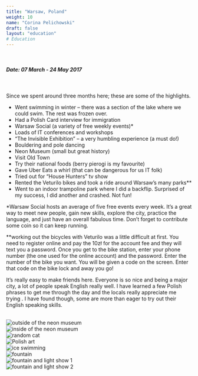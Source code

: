 ```yaml
---
title: "Warsaw, Poland"
weight: 10
name: "Corina Pelichowski"
draft: false
layout: "education"
# Education
---
```

  <br>
  <h5>Date: 07 March - 24 May 2017</h5>
  <br>
   <p>
  Since we spent around three months here; these are some of the highlights.
</p>

<ul>
  <li>Went swimming in winter – there was a section of the lake where we could swim. The rest was frozen over.</li>
  <li>Had a Polish Card interview for immigration</li>
  <li>Warsaw Social (a variety of free weekly events)*</li>
  <li>Loads of IT conferences and workshops</li>
  <li>“The Invisible Exhibition” – a very humbling experience (a must do!)</li>
  <li>Bouldering and pole dancing</li>
  <li>Neon Museum (small but great history)</li>
  <li>Visit Old Town</li>
  <li>Try their national foods (berry pierogi is my favourite)</li>
  <li>Gave Uber Eats a whirl (that can be dangerous for us IT folk)</li>
  <li>Tried out for “House Hunters” tv show</li>
  <li>Rented the Veturilo bikes and took a ride around Warsaw’s many parks**</li>
  <li>Went to an indoor trampoline park where I did a backflip. Surprised of my success, I did another and crashed. Not fun!</li>
</ul>

<p>
  *Warsaw Social hosts an average of five free events every week. It’s a great way to meet new people, gain new skills, explore the city, practice the language, and just have an overall fabulous time. Don’t forget to contribute some coin so it can keep running.
</p>

<p>
  **working out the bicycles with Veturilo was a little difficult at first. You need to register online and pay the 10zł for the account fee and they will text you a password. Once you get to the bike station, enter your phone number (the one used for the online account) and the password. Enter the number of the bike you want. You will be given a code on the screen. Enter that code on the bike lock and away you go!
</p>

<p>
  It’s really easy to make friends here. Everyone is so nice and being a major city, a lot of people speak English really well. I have learned a few Polish phrases to get me through the day and the locals really appreciate me trying . I have found though, some are more than eager to try out their English speaking skills.
</p>

<br>

<!-- IMAGES --> 

<div class="row">
    <div class="col">
      <img src="/img/blog/21_poland1.jpg" alt="outside of the neon museum">
    </div>
    <div class="col">
      <img src="/img/blog/21_poland2.jpg" alt="inside of the neon museum">
    </div>
    <div class="col">
      <img src="/img/blog/21_poland3.jpg" alt="random cat">
    </div>
    <div class="col">
      <img src="/img/blog/21_poland4.jpg" alt="Polish art">
    </div>
</div>

<div class="row">
    <div class="col">
      <img src="/img/blog/21_poland5.jpg" alt="ice swimming">
    </div>
    <div class="col">
      <img src="/img/blog/21_poland6.jpg" alt="fountain">
    </div>
    <div class="col">
      <img src="/img/blog/21_poland7.jpg" alt="fountain and light show 1">
    </div>
    <div class="col">
      <img src="/img/blog/21_poland8.jpg" alt="fountain and light show 2">
    </div>
</div>

<br>